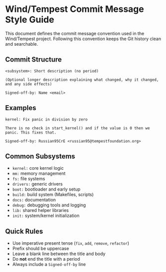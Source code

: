 # Wind/Tempest Commit Message Style Guide

This document defines the commit message convention used in the Wind/Tempest project. Following this convention keeps the Git history clean and searchable.

## Commit Structure
```
<subsystem>: Short description (no period)

(Optional longer description explaining what changed, why it changed, and any side effects)

Signed-off-by: Name <email>
```

## Examples
```
kernel: Fix panic in division by zero

There is no check in start_kernel() and if the value is 0 then we panic. This fixes that.

Signed-off-by: Russian95CrE <russian95@tempestfoundation.org>
```

## Common Subsystems

- `kernel:` core kernel logic
- `mm:` memory management
- `fs:` file systems
- `drivers:` generic drivers
- `boot:` bootloader and early setup
- `build:` build system (Makefiles, scripts)
- `docs:` documentation
- `debug:` debugging tools and logging
- `lib:` shared helper libraries
- `init:` system/kernel initialization

## Quick Rules

- Use imperative present tense (`fix`, `add`, `remove`, `refactor`)
- Prefix should be uppercase
- Leave a blank line between the title and body
- Do **not** end the title with a period
- Always include a `Signed-off-by` line